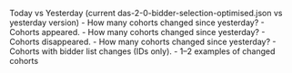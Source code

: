 Today vs Yesterday (current das-2-0-bidder-selection-optimised.json vs yesterday version)
	- How many cohorts changed since yesterday? - Cohorts appeared.
	- How many cohorts changed since yesterday? - Cohorts disappeared.
	- How many cohorts changed since yesterday? - Cohorts with bidder list changes (IDs only).
	- 1–2 examples of changed cohorts
